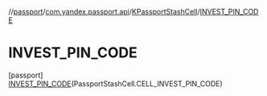 //[passport](../../../../index.md)/[com.yandex.passport.api](../../index.md)/[KPassportStashCell](../index.md)/[INVEST_PIN_CODE](index.md)

# INVEST_PIN_CODE

[passport]\
[INVEST_PIN_CODE](index.md)(PassportStashCell.CELL_INVEST_PIN_CODE)
